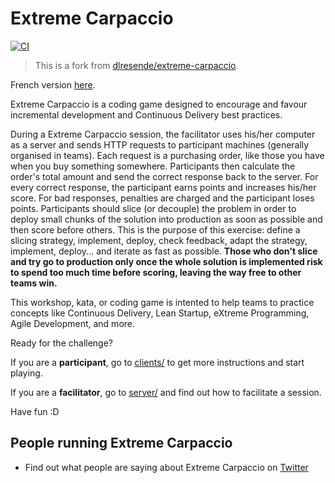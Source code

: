 # Extreme Carpaccio

[![CI](https://github.com/kumojin/extreme-carpaccio/actions/workflows/ci.yml/badge.svg)](https://github.com/kumojin/extreme-carpaccio/actions/workflows/ci.yml)

> This is a fork from [dlresende/extreme-carpaccio](https://github.com/dlresende/extreme-carpaccio).

French version [here](./README-FR.md).

Extreme Carpaccio is a coding game designed to encourage and favour incremental development and Continuous Delivery best practices.

During a Extreme Carpaccio session, the facilitator uses his/her computer as a server and sends HTTP requests to participant machines (generally organised in teams). Each request is a purchasing order, like those you have when you buy something somewhere. Participants then calculate the order's total amount and send the correct response back to the server. For every correct response, the participant earns points and increases his/her score. For bad responses, penalties are charged and the participant loses points. Participants should slice (or decouple) the problem in order to deploy small chunks of the solution into production as soon as possible and then score before others. This is the purpose of this exercise: define a slicing strategy, implement, deploy, check feedback, adapt the strategy, implement, deploy... and iterate as fast as possible. **Those who don't slice and try go to production only once the whole solution is implemented risk to spend too much time before scoring, leaving the way free to other teams win.**

This workshop, kata, or coding game is intented to help teams to practice concepts like Continuous Delivery, Lean Startup, eXtreme Programming, Agile Development, and more.

Ready for the challenge?

If you are a **participant**, go to [clients/](./clients/README.md) to get more instructions and start playing.

If you are a **facilitator**, go to [server/](./server/README.md) and find out how to facilitate a session.

Have fun :D

## People running Extreme Carpaccio
- Find out what people are saying about Extreme Carpaccio on [Twitter](https://twitter.com/search?vertical=default&q=%22extreme%20carpaccio%22%20OR%20%22Xtreme%20carpaccio%22%20OR%20%23ExtremeCarpaccio&src=typd)
